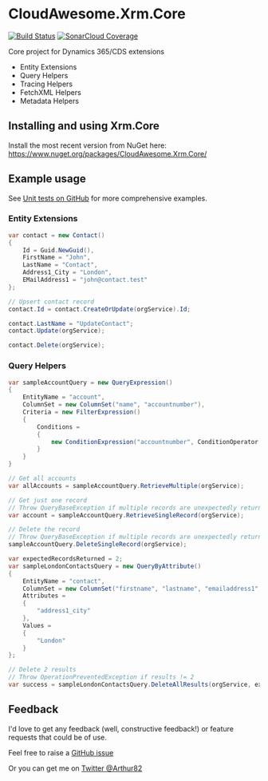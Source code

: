 # CloudAwesome.Xrm.Core

[![Build Status](https://dev.azure.com/cloud-awesome/CloudAwesome.Xrm/_apis/build/status/Cloud-Awesome.cds-core?branchName=master)](https://dev.azure.com/cloud-awesome/CloudAwesome.Xrm/_build/latest?definitionId=1&branchName=master)
[![SonarCloud Coverage](https://sonarcloud.io/api/project_badges/measure?project=cds-core&metric=coverage)](https://sonarcloud.io/component_measures/metric/coverage/list?id=cds-core)

Core project for Dynamics 365/CDS extensions

- Entity Extensions
- Query Helpers
- Tracing Helpers
- FetchXML Helpers
- Metadata Helpers

## Installing and using Xrm.Core

Install the most recent version from NuGet here: https://www.nuget.org/packages/CloudAwesome.Xrm.Core/

## Example usage

See [Unit tests on GitHub](https://github.com/Cloud-Awesome/cds-core/tree/master/src/CloudAwesome.Xrm.Core/CloudAwesome.Xrm.Core.Tests) for more comprehensive examples.

### Entity Extensions

```csharp
var contact = new Contact()
{
    Id = Guid.NewGuid(),
    FirstName = "John",
    LastName = "Contact",
    Address1_City = "London",
    EMailAddress1 = "john@contact.test"
};

// Upsert contact record
contact.Id = contact.CreateOrUpdate(orgService).Id;

contact.LastName = "UpdateContact";
contact.Update(orgService);

contact.Delete(orgService);
```

### Query Helpers

```csharp
var sampleAccountQuery = new QueryExpression()
{
    EntityName = "account",
    ColumnSet = new ColumnSet("name", "accountnumber"),
    Criteria = new FilterExpression()
    {
        Conditions =
        {
            new ConditionExpression("accountnumber", ConditionOperator.Equal, TestAccount1.AccountNumber)
        }
    }
}

// Get all accounts
var allAccounts = sampleAccountQuery.RetrieveMultiple(orgService);

// Get just one record
// Throw QueryBaseException if multiple records are unexpectedly returned
var account = sampleAccountQuery.RetrieveSingleRecord(orgService);

// Delete the record
// Throw QueryBaseException if multiple records are unexpectedly returned
sampleAccountQuery.DeleteSingleRecord(orgService);
```

```csharp
var expectedRecordsReturned = 2;
var sampleLondonContactsQuery = new QueryByAttribute()
{
    EntityName = "contact",
    ColumnSet = new ColumnSet("firstname", "lastname", "emailaddress1", "address1_city"),
    Attributes =
    {
        "address1_city"
    },
    Values =
    {
        "London"
    }
};

// Delete 2 results 
// Throw OperationPreventedException if results != 2
var success = sampleLondonContactsQuery.DeleteAllResults(orgService, expectedRecordsReturned);
```

## Feedback

I'd love to get any feedback (well, constructive feedback!) or feature requests that could be of use.

Feel free to raise a [GitHub issue](https://github.com/Cloud-Awesome/cds-core/issues) 

Or you can get me on [Twitter @Arthur82](https://twitter.com/Arthur82)